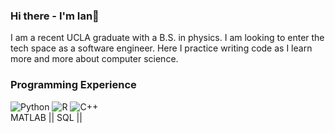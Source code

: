 
<!--
**IanU26/IanU26** is a ✨ _special_ ✨ repository because its `README.md` (this file) appears on your GitHub profile.

Here are some ideas to get you started:

- 🔭 I’m currently working on ...
- 🌱 I’m currently learning ...
- 👯 I’m looking to collaborate on ...
- 🤔 I’m looking for help with ...
- 💬 Ask me about ...
- 📫 How to reach me: ...
- 😄 Pronouns: ...
- ⚡ Fun fact: ...
-->
### Hi there - I'm Ian👋
I am a recent UCLA graduate with a B.S. in physics. I am looking to enter the tech space as a software engineer. Here I practice writing code as I learn more and more about computer science. 
### Programming Experience
![Python](https://img.shields.io/badge/python-3776AB?style=for-the-badge&logo=Python&logoColor=Blue)
![R](https://img.shields.io/badge/R-276DC3?style=for-the-badge&logo=R&logoColor=Blue)
![C++](https://img.shields.io/badge/C++-00599C?style=for-the-badge&logo=C++&logoColor=Black)  
MATLAB || SQL || 
